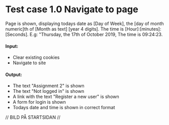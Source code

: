 # Test case 1.0 Navigate to page
Page is shown, displaying todays date as [Day of Week], the [day of month numeric]th of [Month as text] [year 4 digits]. The time is [Hour]:[minutes]:[Seconds]. E.g: "Thursday, the 17th of October 2019, The time is 09:24:23.

#### Input:
* Clear existing cookies
* Navigate to site

#### Output:
* The text "Assignment 2" is shown
* The text "Not logged in" is shown
* A link with the text "Register a new user" is shown
* A form for login is shown
* Todays date and time is shown in correct format

// BILD PÅ STARTSIDAN //

